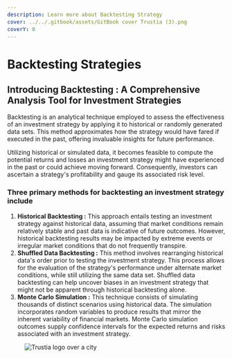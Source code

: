 ```yaml
---
description: Learn more about Backtesting Strategy
cover: ../../.gitbook/assets/GitBook cover Trustia (3).png
coverY: 0
---
```


# Backtesting Strategies

## **Introducing Backtesting : A Comprehensive Analysis Tool for Investment Strategies**

Backtesting is an analytical technique employed to assess the effectiveness of an investment strategy by applying it to historical or randomly generated data sets. This method approximates how the strategy would have fared if executed in the past, offering invaluable insights for future performance.

Utilizing historical or simulated data, it becomes feasible to compute the potential returns and losses an investment strategy might have experienced in the past or could achieve moving forward. Consequently, investors can ascertain a strategy's profitability and gauge its associated risk level.

### **Three primary methods for backtesting an investment strategy include**

1. **Historical Backtesting :** This approach entails testing an investment strategy against historical data, assuming that market conditions remain relatively stable and past data is indicative of future outcomes. However, historical backtesting results may be impacted by extreme events or irregular market conditions that do not frequently transpire.
2. **Shuffled Data Backtesting :** This method involves rearranging historical data's order prior to testing the investment strategy. This process allows for the evaluation of the strategy's performance under alternate market conditions, while still utilizing the same data set. Shuffled data backtesting can help uncover biases in an investment strategy that might not be apparent through historical backtesting alone.
3. **Monte Carlo Simulation :** This technique consists of simulating thousands of distinct scenarios using historical data. The simulation incorporates random variables to produce results that mirror the inherent variability of financial markets. Monte Carlo simulation outcomes supply confidence intervals for the expected returns and risks associated with an investment strategy.

<figure><img src="../../.gitbook/assets/Capture d’écran 2023-12-19 à 18.42.18.png" alt="Trustia logo over a city"><figcaption></figcaption></figure>
